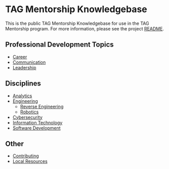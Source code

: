 # TAG Mentorship Knowledgebase

This is the public TAG Mentorship Knowledgebase for use in the TAG Mentorship
program. For more information, please see the project [README](README.md).

## Professional Development Topics

* [Career](career.md)
* [Communication](communication.md)
* [Leadership](leadership.md)

## Disciplines

* [Analytics](analytics.md)
* [Engineering](engineering.md)
  * [Reverse Engineering](reverse_engineering.md)
  * [Robotics](robotics.md)
* [Cybersecurity](cybersecurity.md)
* [Information Technology](information_technology.md)
* [Software Development](software_development.md)

## Other

* [Contributing](CONTRIBUTING.md)
* [Local Resources](local_resources.md)
